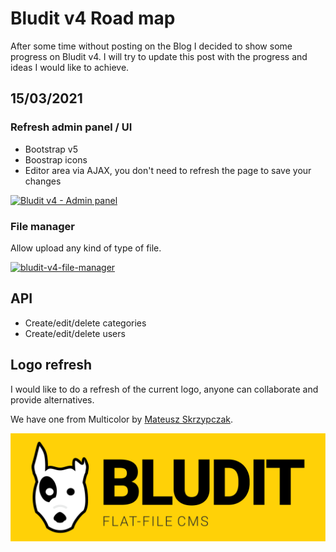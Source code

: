 # Bludit v4 Road map
<!-- date: 2021-01-15 18:00:00 -->

After some time without posting on the Blog I decided to show some progress on Bludit v4. I will try to update this post with the progress and ideas I would like to achieve.

## 15/03/2021

### Refresh admin panel / UI
- Bootstrap v5
- Boostrap icons
- Editor area via AJAX, you don't need to refresh the page to save your changes

<a href="https://ibb.co/zZjzmXp"><img src="https://i.ibb.co/5LtP1rm/Screenshot-2021-01-15-at-17-48-59.png" alt="Bludit v4 - Admin panel" border="0"></a>

### File manager
Allow upload any kind of type of file.

<a href="https://ibb.co/sWTpr9S"><img src="https://i.ibb.co/5KQXVhD/bludit-v4-file-manager.png" alt="bludit-v4-file-manager" border="0"></a>

## API
- Create/edit/delete categories
- Create/edit/delete users

## Logo refresh
I would like to do a refresh of the current logo, anyone can collaborate and provide alternatives.

We have one from Multicolor by [Mateusz Skrzypczak](https://www.facebook.com/multicolorstargard).

<img src="https://github.com/bludit/logos/raw/master/multicolor/yello.png" alt="alternative-logo-by-mulicolor">
